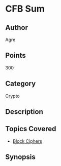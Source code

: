 # CFB Sum
## Author
Agre
## Points
300
## Category
Crypto
## Description

## Topics Covered

- [Block Ciphers](/cryptography/what-are-block-ciphers/)

## Synopsis

